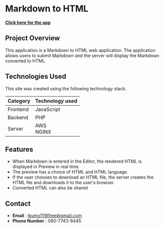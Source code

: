 # Markdown to HTML

**[Click here for the app](https://mdtohtml.19mod.com 'open')**

## Project Overview

This application is a Markdown to HTML web application. The application allows users to submit Markdown and the server will display the Markdown converted to HTML.

## Technologies Used

This site was created using the following technology stack.

| Category | Technology used |
| -------- | --------------- |
| Frontend | JavaScript      |
| Backend  | PHP             |
| Server   | AWS<br>NGINX    |

## Features

- When Markdown is entered in the Editor, the rendered HTML is displayed in Preview in real time.
- The preview has a choice of HTML and HTML language.
- If the user chooses to download an HTML file, the server creates the HTML file and downloads it to the user's browser.
- Converted HTML can also be shared

## Contact

- **Email** : ikumo1118free@gmail.com
- **Phone Number** : 080-7743-8445
